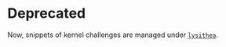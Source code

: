 # Deprecated

Now, snippets of kernel challenges are managed under [`lysithea`](https://github.com/smallkirby/lysithea).
